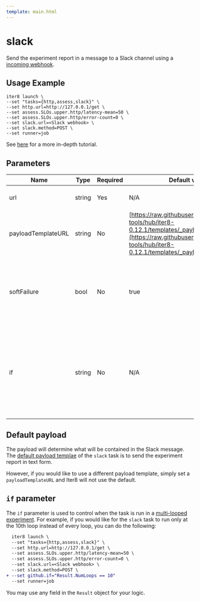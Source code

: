 ```yaml
---
template: main.html
---
```


# slack

Send the experiment report in a message to a Slack channel using a [incoming webhook](https://api.slack.com/messaging/webhooks). 

## Usage Example

```shell
iter8 launch \
--set "tasks={http,assess,slack}" \
--set http.url=http://127.0.0.1/get \
--set assess.SLOs.upper.http/latency-mean=50 \
--set assess.SLOs.upper.http/error-count=0 \
--set slack.url=<Slack webhook> \
--set slack.method=POST \
--set runner=job
```

See [here](../../tutorials/integrations/slack.md#use-iter8-to-send-a-message-to-a-slack-channel) for a more in-depth tutorial.

## Parameters

| Name | Type | Required | Default value | Description |
| ---- | ---- | -------- | ------------- | ----------- |
| url | string | Yes | N/A | URL to the Slack webhook |
| payloadTemplateURL | string | No | [https://raw.githubusercontent.com/iter8-tools/hub/iter8-0.12.1/templates/_payload-slack.tpl](https://raw.githubusercontent.com/iter8-tools/hub/iter8-0.12.1/templates/_payload-slack.tpl) | URL to a payload template |
| softFailure | bool | No | true | Indicates the task and experiment should not fail if the task cannot successfully send the request |
| if | string | No | N/A | An if condition that can be control when the task is run in a [multi-looped experiment](../../getting-started/concepts.md#runner). To learn more, see [here](#if-parameter). |

## Default payload

The payload will determine what will be contained in the Slack message. The [default payload templae](https://raw.githubusercontent.com/iter8-tools/hub/iter8-0.12.1/templates/_payload-slack.tpl) of the `slack` task is to send the experiment report in text form.

However, if you would like to use a different payload template, simply set a `payloadTemplateURL` and Iter8 will not use the default.

## `if` parameter

The `if` parameter is used to control when the task is run in a [multi-looped experiment](../../getting-started/concepts.md#runner). For example, if you would like for the `slack` task to run only at the 10th loop instead of every loop, you can do the following:

```diff
  iter8 launch \
  --set "tasks={http,assess,slack}" \
  --set http.url=http://127.0.0.1/get \
  --set assess.SLOs.upper.http/latency-mean=50 \
  --set assess.SLOs.upper.http/error-count=0 \
  --set slack.url=<Slack webhook> \
  --set slack.method=POST \
+ --set github.if="Result.NumLoops == 10"
  --set runner=job
```

You may use any field in the `Result` object for your logic.
